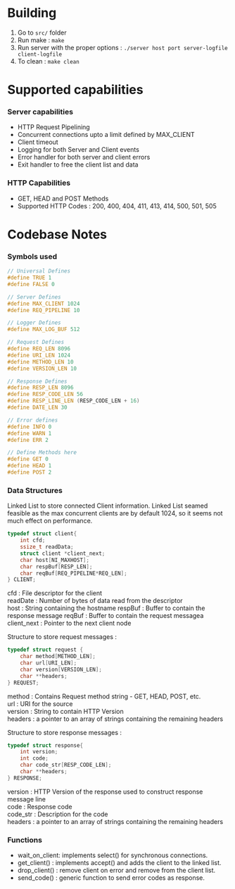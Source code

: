 # Building

1. Go to `src/` folder <br>
2. Run make : `make` <br>
3. Run server with the proper options : `./server host port server-logfile client-logfile` <br>
4. To clean : `make clean`


# Supported capabilities

### Server capabilities

- HTTP Request Pipelining
- Concurrent connections upto a limit defined by MAX\_CLIENT
- Client timeout
- Logging for both Server and Client events
- Error handler for both server and client errors
- Exit handler to free the client list and data

### HTTP Capabilities

- GET, HEAD and POST Methods
- Supported HTTP Codes : 200, 400, 404, 411, 413, 414, 500, 501, 505

# Codebase Notes

### Symbols used

```c
// Universal Defines
#define TRUE 1
#define FALSE 0

// Server Defines
#define MAX_CLIENT 1024
#define REQ_PIPELINE 10

// Logger Defines
#define MAX_LOG_BUF 512

// Request Defines
#define REQ_LEN 8096
#define URI_LEN 1024
#define METHOD_LEN 10
#define VERSION_LEN 10

// Response Defines
#define RESP_LEN 8096
#define RESP_CODE_LEN 56
#define RESP_LINE_LEN (RESP_CODE_LEN + 16)
#define DATE_LEN 30

// Error defines
#define INFO 0
#define WARN 1
#define ERR 2

// Define Methods here
#define GET 0
#define HEAD 1
#define POST 2
```

### Data Structures

Linked List to store connected Client information. Linked List seamed feasible as the max concurrent clients are by default 1024, so it seems not much effect on performance. <br>

```c
typedef struct client{
	int cfd;
	ssize_t readData;
	struct client *client_next;
	char host[NI_MAXHOST];
	char respBuf[RESP_LEN];
	char reqBuf[REQ_PIPELINE*REQ_LEN];
} CLIENT;
```
cfd : File descriptor for the client <br>
readDate : Number of bytes of data read from the descriptor<br>
host : String containing the hostname
respBuf : Buffer to contain the response message
reqBuf : Buffer to contain the request messagea
client\_next : Pointer to the next client node<br>


Structure to store request messages :<br>

```c
typedef struct request {
	char method[METHOD_LEN];
	char url[URI_LEN];
	char version[VERSION_LEN];
	char **headers;
} REQUEST;

```

method : Contains Request method string - GET, HEAD, POST, etc.<br>
url : URI for the source<br>
version : String to contain HTTP Version<br>
headers : a pointer to an array of strings containing the remaining headers<br>

Structure to store response messages :<br>

```c
typedef struct response{
	int version;
	int code;
	char code_str[RESP_CODE_LEN];
	char **headers;
} RESPONSE;
```

version : HTTP Version of the response used to construct response message line<br>
code : Response code<br>
code\_str : Description for the code<br>
headers : a pointer to an array of strings containing the remaining headers<br>

### Functions

- wait\_on\_client: implements select() for synchronous connections.
- get\_client() : implements accept() and adds the client to the linked list.
- drop\_client() : remove client on error and remove from the client list.
- send\_code() : generic function to send error codes as response.
